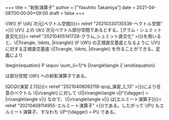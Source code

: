 +++
title = "射影演算子"
author = ["Yasuhito Takamiya"]
date = 2021-04-08T00:00:00+09:00
draft = false
+++

\\(W\\) が \\(d\\) 次元[ベクトル空間]({{< relref "20210330135536-ヘクトル空間" >}}) \\(V\\) 上の \\(k\\) 次元ベクトル部分空間であるとする。[グラム・シュミット直交化]({{< relref "20210405141728-クラム_シュミット直交化" >}})を用いると、\\(|1\rangle, \ldots, |k\rangle\\) が \\(W\\) の正規直交基底となるように \\(V\\) に対する正規直交基底 \\(|1\rangle, \ldots, |d\rangle\\) を作ることができる。定義により

\begin{equation}
P \equiv \sum\_{i=1}^k |i\rangle\langle i|
\end{equation}

は部分空間 \\(W\\) への射影演算子である。

[QCQI/演習 2.13]({{< relref "20210408092119-qcqi_演習_2_13" >}})により任意のベクトル \\(|v\rangle\\) に対して \\((|v\rangle\langle v|)^{\dagger} = |v\rangle\langle v|\\) なので、\\(|v\rangle\langle v|\\) は[エルミート演算子]({{< relref "20210408114955-エルミート演算子" >}})である。したがって \\(P\\) もエルミート演算子、すなわち \\(P^{\dagger} = P\\) である。
